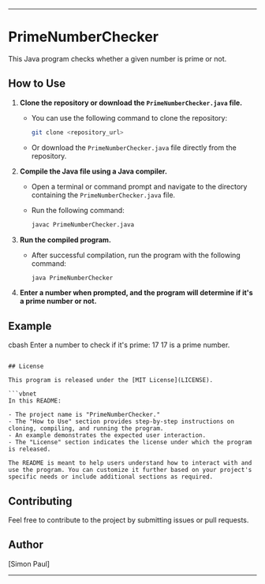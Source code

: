 ---

# PrimeNumberChecker

This Java program checks whether a given number is prime or not.

## How to Use

1. **Clone the repository or download the `PrimeNumberChecker.java` file.**
   - You can use the following command to clone the repository:

     ```bash
     git clone <repository_url>
     ```

   - Or download the `PrimeNumberChecker.java` file directly from the repository.

2. **Compile the Java file using a Java compiler.**
   - Open a terminal or command prompt and navigate to the directory containing the `PrimeNumberChecker.java` file.
   - Run the following command:

     ```bash
     javac PrimeNumberChecker.java
     ```

3. **Run the compiled program.**
   - After successful compilation, run the program with the following command:

     ```bash
     java PrimeNumberChecker
     ```

4. **Enter a number when prompted, and the program will determine if it's a prime number or not.**

## Example

cbash
Enter a number to check if it's prime: 17
17 is a prime number.
```

## License

This program is released under the [MIT License](LICENSE).

```vbnet
In this README:

- The project name is "PrimeNumberChecker."
- The "How to Use" section provides step-by-step instructions on cloning, compiling, and running the program.
- An example demonstrates the expected user interaction.
- The "License" section indicates the license under which the program is released.

The README is meant to help users understand how to interact with and use the program. You can customize it further based on your project's specific needs or include additional sections as required.
```

## Contributing

Feel free to contribute to the project by submitting issues or pull requests.

## Author
[Simon Paul]

---